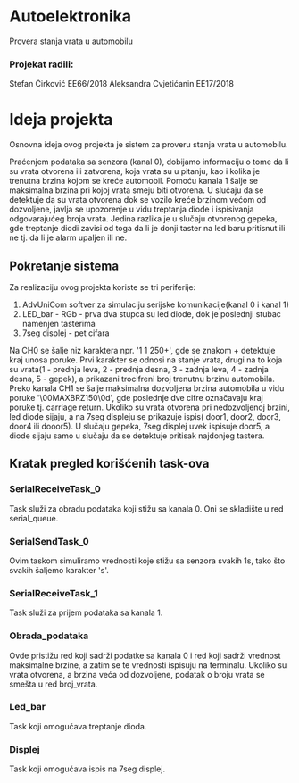 # Autoelektronika
Provera stanja vrata u automobilu 

### Projekat radili:
Stefan Ćirković EE66/2018
Aleksandra Cvjetićanin EE17/2018

# Ideja projekta 
Osnovna ideja ovog projekta je sistem za proveru stanja vrata u automobilu. 

Praćenjem podataka sa senzora (kanal 0), dobijamo informaciju o tome da li su vrata otvorena ili zatvorena, 
koja vrata su u pitanju, kao i kolika je trenutna brzina kojom se kreće automobil.
Pomoću kanala 1 šalje se maksimalna brzina pri kojoj vrata smeju biti otvorena.
U slučaju da se detektuje da su vrata otvorena dok se vozilo kreće brzinom većom od dozvoljene, 
javlja se upozorenje u vidu treptanja diode i ispisivanja odgovarajućeg broja vrata.
Jedina razlika je u slučaju otvorenog gepeka, gde treptanje diodi zavisi od toga da li je donji taster 
na led baru pritisnut ili ne tj. da li je alarm upaljen ili ne.


## Pokretanje sistema 
Za realizaciju ovog projekta koriste se tri periferije:
  1) AdvUniCom softver za simulaciju serijske komunikacije(kanal 0 i kanal 1)
  2) LED_bar - RGb - prva dva stupca su led diode, dok je poslednji stubac namenjen tasterima
  3) 7seg displej - pet cifara 
  
Na CH0 se šalje niz karaktera npr. '1 1 250+', gde se znakom + detektuje kraj unosa poruke. 
Prvi karakter se odnosi na stanje vrata, drugi na to koja su vrata(1 - prednja leva, 2 - prednja desna, 3 - zadnja leva, 4 - zadnja desna, 5 - gepek), 
a prikazani trocifreni broj trenutnu brzinu automobila.
Preko kanala CH1 se šalje maksimalna dozvoljena brzina automobila u vidu poruke '\00MAXBRZ150\0d', gde poslednje dve cifre označavaju kraj poruke
tj. carriage return. 
Ukoliko su vrata otvorena pri nedozvoljenoj brzini, led diode sijaju, a na 7seg displeju se prikazuje ispis( door1, door2, door3, door4 ili dooor5).
U slučaju gepeka, 7seg displej uvek ispisuje door5, a diode sijaju samo u slučaju da se detektuje pritisak najdonjeg tastera.
 
## Kratak pregled korišćenih task-ova
### SerialReceiveTask_0
Task služi za obradu podataka koji stižu sa kanala 0. Oni se skladište u red serial_queue.
### SerialSendTask_0
Ovim taskom simuliramo vrednosti koje stižu sa senzora svakih 1s, tako što
svakih šaljemo karakter 's'.
### SerialReceiveTask_1
Task služi za prijem podataka sa kanala 1.
### Obrada_podataka
Ovde pristižu red koji sadrži podatke sa kanala 0 i red koji sadrži vrednost maksimalne brzine, 
a zatim se te vrednosti ispisuju na terminalu. Ukoliko su vrata otvorena, a brzina veća od dozvoljene, 
podatak o broju vrata se smešta u red broj_vrata.
### Led_bar
Task koji omogućava treptanje dioda. 
### Displej 
Task koji omogućava ispis na 7seg displej.

